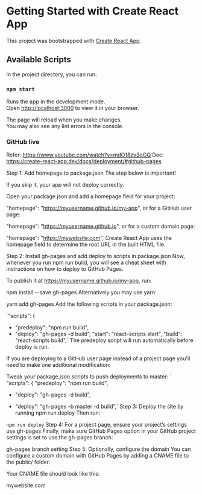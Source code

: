 # Getting Started with Create React App

This project was bootstrapped with [Create React App](https://github.com/facebook/create-react-app).

## Available Scripts

In the project directory, you can run:

### `npm start`

Runs the app in the development mode.\
Open [http://localhost:3000](http://localhost:3000) to view it in your browser.

The page will reload when you make changes.\
You may also see any lint errors in the console.

### GitHub live

Refer: https://www.youtube.com/watch?v=mdO18zv3oGQ
Doc: https://create-react-app.dev/docs/deployment/#github-pages

Step 1: Add homepage to package.json
The step below is important!

If you skip it, your app will not deploy correctly.

Open your package.json and add a homepage field for your project:

"homepage": "https://myusername.github.io/my-app",
or for a GitHub user page:

"homepage": "https://myusername.github.io",
or for a custom domain page:

"homepage": "https://mywebsite.com",
Create React App uses the homepage field to determine the root URL in the built HTML file.

Step 2: Install gh-pages and add deploy to scripts in package.json
Now, whenever you run npm run build, you will see a cheat sheet with instructions on how to deploy to GitHub Pages.

To publish it at https://myusername.github.io/my-app, run:

npm install --save gh-pages
Alternatively you may use yarn:

yarn add gh-pages
Add the following scripts in your package.json:

`"scripts": {

- "predeploy": "npm run build",
- "deploy": "gh-pages -d build",
  "start": "react-scripts start",
  "build": "react-scripts build",`
  The predeploy script will run automatically before deploy is run.

If you are deploying to a GitHub user page instead of a project page you'll need to make one additional modification:

Tweak your package.json scripts to push deployments to master:
` "scripts": {
"predeploy": "npm run build",

- "deploy": "gh-pages -d build",

* "deploy": "gh-pages -b master -d build",`
  Step 3: Deploy the site by running npm run deploy
  Then run:

`npm run deploy`
Step 4: For a project page, ensure your project’s settings use gh-pages
Finally, make sure GitHub Pages option in your GitHub project settings is set to use the gh-pages branch:

gh-pages branch setting
Step 5: Optionally, configure the domain
You can configure a custom domain with GitHub Pages by adding a CNAME file to the public/ folder.

Your CNAME file should look like this:

mywebsite.com
